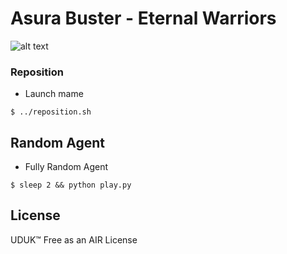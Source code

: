 # Asura Buster - Eternal Warriors

![alt text](https://raw.githubusercontent.com/soundbooze/soundbooze-mame/master/asurabus/logo.png "asurabus")

### Reposition

- Launch mame

```
$ ../reposition.sh
```

## Random Agent

- Fully Random Agent 

```
$ sleep 2 && python play.py
```

## License

UDUK™ Free as an AIR License
